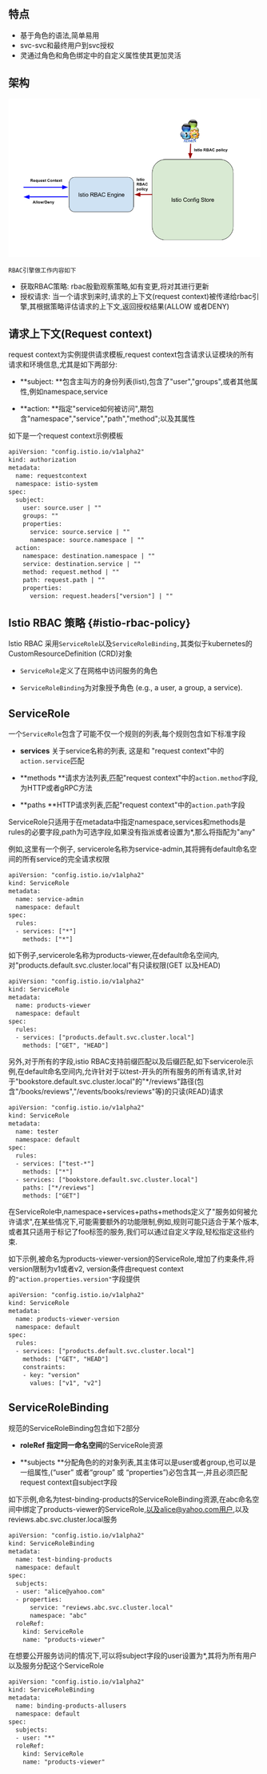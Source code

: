 ## 特点

* 基于角色的语法,简单易用
* svc-svc和最终用户到svc授权
* 灵通过角色和角色绑定中的自定义属性使其更加灵活

## 架构

![](/assets/rbac-istioimport.png)

```
RBAC引擎做工作内容如下
```

* 获取RBAC策略: rbac殷勤观察策略,如有变更,将对其进行更新
* 授权请求: 当一个请求到来时,请求的上下文\(request context\)被传递给rbac引擎,其根据策略评估请求的上下文,返回授权结果\(ALLOW 或者DENY\)

## 请求上下文\(Request context\)

request context为实例提供请求模板,request context包含请求认证模块的所有请求和环境信息,尤其是如下两部分:

* **subject: **包含主叫方的身份列表\(list\),包含了"user","groups",或者其他属性,例如namespace,service

* **action: **指定"service如何被访问",期包含"namespace","service","path","method";以及其属性

如下是一个request context示例模板

```
apiVersion: "config.istio.io/v1alpha2"
kind: authorization
metadata:
  name: requestcontext
  namespace: istio-system
spec:
  subject:
    user: source.user | ""
    groups: ""
    properties:
      service: source.service | ""
      namespace: source.namespace | ""
  action:
    namespace: destination.namespace | ""
    service: destination.service | ""
    method: request.method | ""
    path: request.path | ""
    properties:
      version: request.headers["version"] | ""
```

## Istio RBAC 策略 {#istio-rbac-policy}

Istio RBAC 采用`ServiceRole`以及`ServiceRoleBinding,`其类似于kubernetes的CustomResourceDefinition \(CRD\)对象

* `ServiceRole`定义了在网格中访问服务的角色

* `ServiceRoleBinding`为对象授予角色  \(e.g., a user, a group, a service\).

## ServiceRole

一个`ServiceRole`包含了可能不仅一个规则的列表,每个规则包含如下标准字段

* **services** 关于service名称的列表, 这是和 "request context"中的`action.service`匹配
* **methods **请求方法列表,匹配"request context"中的`action.method`字段,为HTTP或者gRPC方法

* **paths **HTTP请求列表,匹配"request context"中的`action.path`字段

ServiceRole只适用于在metadata中指定namespace,services和methods是rules的必要字段,path为可选字段,如果没有指派或者设置为\*,那么将指配为"any"

例如,这里有一个例子, servicerole名称为service-admin,其将拥有default命名空间的所有service的完全请求权限

```
apiVersion: "config.istio.io/v1alpha2"
kind: ServiceRole
metadata:
  name: service-admin
  namespace: default
spec:
  rules:
  - services: ["*"]
    methods: ["*"]
```

如下例子,servicerole名称为products-viewer,在default命名空间内,对"products.default.svc.cluster.local"有只读权限\(GET 以及HEAD\)

```
apiVersion: "config.istio.io/v1alpha2"
kind: ServiceRole
metadata:
  name: products-viewer
  namespace: default
spec:
  rules:
  - services: ["products.default.svc.cluster.local"]
    methods: ["GET", "HEAD"]
```

另外,对于所有的字段,istio RBAC支持前缀匹配以及后缀匹配,如下servicerole示例,在default命名空间内,允许针对于以test-开头的所有服务的所有请求,针对于"bookstore.default.svc.cluster.local"的"\*/reviews"路径\(包含"/books/reviews","/events/books/reviews"等\)的只读\(READ\)请求

```
apiVersion: "config.istio.io/v1alpha2"
kind: ServiceRole
metadata:
  name: tester
  namespace: default
spec:
  rules:
  - services: ["test-*"]
    methods: ["*"]
  - services: ["bookstore.default.svc.cluster.local"]
    paths: ["*/reviews"]
    methods: ["GET"]
```

在ServiceRole中,namespace+services+paths+methods定义了"服务如何被允许请求",在某些情况下,可能需要额外的功能限制,例如,规则可能只适合于某个版本,或者其只适用于标记了foo标签的服务,我们可以通过自定义字段,轻松指定这些约束.

如下示例,被命名为products-viewer-version的ServiceRole,增加了约束条件,将version限制为v1或者v2, version条件由request context的`"action.properties.version"`字段提供

```
apiVersion: "config.istio.io/v1alpha2"
kind: ServiceRole
metadata:
  name: products-viewer-version
  namespace: default
spec:
  rules:
  - services: ["products.default.svc.cluster.local"]
    methods: ["GET", "HEAD"]
    constraints:
    - key: "version"
      values: ["v1", "v2"]
```

## ServiceRoleBinding

规范的ServiceRoleBinding包含如下2部分

* **roleRef **指定**同一命名空间**的ServiceRole资源

* **subjects **分配角色的的对象列表,其主体可以是user或者group,也可以是一组属性,\(“user” 或者“group” 或 “properties”\)必包含其一,并且必须匹配request context自subject字段

如下示例,命名为test-binding-products的ServiceRoleBinding资源,在abc命名空间中绑定了products-viewer的ServiceRole,以及alice@yahoo.com用户,以及reviews.abc.svc.cluster.local服务

```
apiVersion: "config.istio.io/v1alpha2"
kind: ServiceRoleBinding
metadata:
  name: test-binding-products
  namespace: default
spec:
  subjects:
  - user: "alice@yahoo.com"
  - properties:
      service: "reviews.abc.svc.cluster.local"
      namespace: "abc"
  roleRef:
    kind: ServiceRole
    name: "products-viewer"
```

在想要公开服务访问的情况下,可以将subject字段的user设置为\*,其将为所有用户以及服务分配这个ServiceRole

```
apiVersion: "config.istio.io/v1alpha2"
kind: ServiceRoleBinding
metadata:
  name: binding-products-allusers
  namespace: default
spec:
  subjects:
  - user: "*"
  roleRef:
    kind: ServiceRole
    name: "products-viewer"

```



